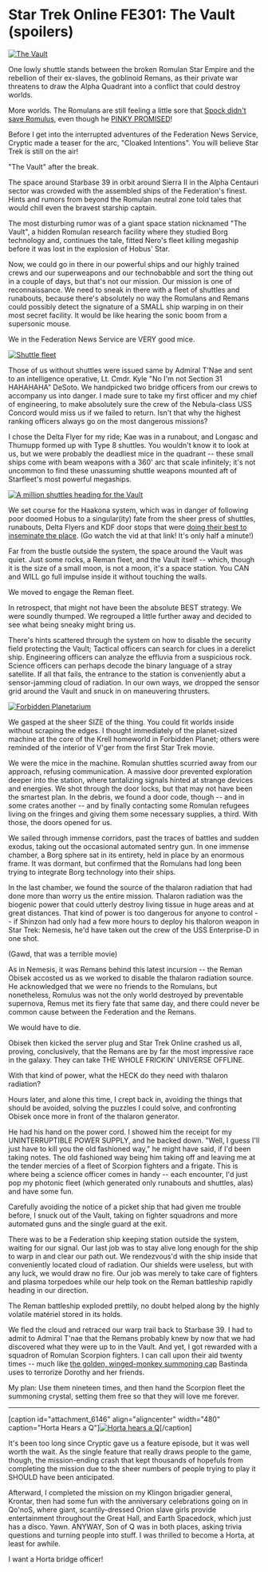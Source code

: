 # Star Trek Online FE301: The Vault (spoilers)

[![](http://westkarana.com/wp-content/uploads/2011/02/GameClient-2011-02-05-14-16-08-15-480x270.jpg "The Vault")](http://westkarana.com/wp-content/uploads/2011/02/GameClient-2011-02-05-14-16-08-15.jpg)

One lowly shuttle stands between the broken Romulan Star Empire and the rebellion of their ex-slaves, the goblinoid Remans, as their private war threatens to draw the Alpha Quadrant into a conflict that could destroy worlds.

More worlds. The Romulans are still feeling a little sore that [Spock didn't save Romulus](http://structureddream.blogspot.com/2010/02/nice-special-effects-zoom-typical-of.html), even though he [PINKY PROMISED](http://en.wikipedia.org/wiki/Pinky_swear)!

Before I get into the interrupted adventures of the Federation News Service, Cryptic made a teaser for the arc, "Cloaked Intentions". You will believe Star Trek is still on the air!



"The Vault" after the break.


The space around Starbase 39 in orbit around Sierra II in the Alpha Centauri sector was crowded with the assembled ships of the Federation's finest. Hints and rumors from beyond the Romulan neutral zone told tales that would chill even the bravest starship captain.

The most disturbing rumor was of a giant space station nicknamed "The Vault", a hidden Romulan research facility where they studied Borg technology and, continues the tale, fitted Nero's fleet killing megaship before it was lost in the explosion of Hobus' Star.

Now, we could go in there in our powerful ships and our highly trained crews and our superweapons and our technobabble and sort the thing out in a couple of days, but that's not our mission. Our mission is one of reconnaissance. We need to sneak in there with a fleet of shuttles and runabouts, because there's absolutely no way the Romulans and Remans could possibly detect the signature of a SMALL ship warping in on their most secret facility. It would be like hearing the sonic boom from a supersonic mouse.

We in the Federation News Service are VERY good mice.

[![](http://westkarana.com/wp-content/uploads/2011/02/GameClient-2011-02-05-14-10-52-63-480x384.jpg "Shuttle fleet")](http://westkarana.com/wp-content/uploads/2011/02/GameClient-2011-02-05-14-10-52-63.jpg)

Those of us without shuttles were issued same by Admiral T'Nae and sent to an intelligence operative, Lt. Cmdr. Kyle "No I'm not Section 31 HAHAHAHA" DeSoto. We handpicked two bridge officers from our crews to accompany us into danger. I made sure to take my first officer and my chief of engineering, to make absolutely sure the crew of the Nebula-class USS Concord would miss us if we failed to return. Isn't that why the highest ranking officers always go on the most dangerous missions?

I chose the Delta Flyer for my ride; Kae was in a runabout, and Longasc and Thumupp formed up with Type 8 shuttles. You wouldn't know it to look at us, but we were probably the deadliest mice in the quadrant -- these small ships come with beam weapons with a 360' arc that scale infinitely; it's not uncommon to find these unassuming shuttle weapons mounted aft of Starfleet's most powerful megaships.

[![](http://westkarana.com/wp-content/uploads/2011/02/GameClient-2011-02-05-14-50-33-32-480x384.jpg "A million shuttles heading for the Vault")](http://westkarana.com/wp-content/uploads/2011/02/GameClient-2011-02-05-14-50-33-32.jpg)

We set course for the Haakona system, which was in danger of following poor doomed Hobus to a singular(ity) fate from the sheer press of shuttles, runabouts, Delta Flyers and KDF door stops that were [doing their best to inseminate the place](http://www.youtube.com/watch?v=TDW28qWBhzc). (Go watch the vid at that link! It's only half a minute!)

Far from the bustle outside the system, the space around the Vault was quiet. Just some rocks, a Reman fleet, and the Vault itself -- which, though it is the size of a small moon, is not a moon, it's a space station. You CAN and WILL go full impulse inside it without touching the walls. 

We moved to engage the Reman fleet.

In retrospect, that might not have been the absolute BEST strategy. We were soundly thumped. We regrouped a little further away and decided to see what being sneaky might bring us.

There's hints scattered through the system on how to disable the security field protecting the Vault; Tactical officers can search for clues in a derelict ship. Engineering officers can analyze the effluvia from a suspicious rock. Science officers can perhaps decode the binary language of a stray satellite. If all that fails, the entrance to the station is conveniently abut a sensor-jamming cloud of radiation. In our own ways, we dropped the sensor grid around the Vault and snuck in on maneuvering thrusters.

[![](http://westkarana.com/wp-content/uploads/2011/02/GameClient-2011-02-05-14-31-22-62-480x384.jpg "Forbidden Planetarium")](http://westkarana.com/wp-content/uploads/2011/02/GameClient-2011-02-05-14-31-22-62.jpg)

We gasped at the sheer SIZE of the thing. You could fit worlds inside without scraping the edges. I thought immediately of the planet-sized machine at the core of the Krell homeworld in Forbidden Planet; others were reminded of the interior of V'ger from the first Star Trek movie.

We were the mice in the machine. Romulan shuttles scurried away from our approach, refusing communication. A massive door prevented exploration deeper into the station, where tantalizing signals hinted at strange devices and energies. We shot through the door locks, but that may not have been the smartest plan. In the debris, we found a door code, though -- and in some crates another -- and by finally contacting some Romulan refugees living on the fringes and giving them some necessary supplies, a third. With those, the doors opened for us.

We sailed through immense corridors, past the traces of battles and sudden exodus, taking out the occasional automated sentry gun. In one immense chamber, a Borg sphere sat in its entirety, held in place by an enormous frame. It was dormant, but confirmed that the Romulans had long been trying to integrate Borg technology into their ships.

In the last chamber, we found the source of the thalaron radiation that had done more than worry us the entire mission. Thalaron radiation was the biogenic power that could utterly destroy living tissue in huge areas and at great distances. That kind of power is too dangerous for anyone to control -- if Shinzon had only had a few more hours to deploy his thaloron weapon in Star Trek: Nemesis, he'd have taken out the crew of the USS Enterprise-D in one shot.

(Gawd, that was a terrible movie)

As in Nemesis, it was Remans behind this latest incursion -- the Reman Obisek accosted us as we worked to disable the thalaron radiation source. He acknowledged that we were no friends to the Romulans, but nonetheless, Romulus was not the only world destroyed by preventable supernova, Remus met its fiery fate that same day, and there could never be common cause between the Federation and the Remans.

We would have to die.

Obisek then kicked the server plug and Star Trek Online crashed us all, proving, conclusively, that the Remans are by far the most impressive race in the galaxy. They can take THE WHOLE FRICKIN' UNIVERSE OFFLINE.

With that kind of power, what the HECK do they need with thalaron radiation?

Hours later, and alone this time, I crept back in, avoiding the things that should be avoided, solving the puzzles I could solve, and confronting Obisek once more in front of the thalaron generator.

He had his hand on the power cord. I showed him the receipt for my UNINTERRUPTIBLE POWER SUPPLY, and he backed down. "Well, I guess I'll just have to kill you the old fashioned way," he might have said, if I'd been taking notes. The old fashioned way being him taking off and leaving me at the tender mercies of a fleet of Scorpion fighters and a frigate. This is where being a science officer comes in handy -- each encounter, I'd just pop my photonic fleet (which generated only runabouts and shuttles, alas) and have some fun.

Carefully avoiding the notice of a picket ship that had given me trouble before, I snuck out of the Vault, taking on fighter squadrons and more automated guns and the single guard at the exit.

There was to be a Federation ship keeping station outside the system, waiting for our signal. Our last job was to stay alive long enough for the ship to warp in and clear our path out. We rendezvous'd with the ship inside that conveniently located cloud of radiation. Our shields were useless, but with any luck, we would draw no fire. Our job was merely to take care of fighters and plasma torpedoes while our help took on the Reman battleship rapidly heading in our direction.

The Reman battleship exploded prettily, no doubt helped along by the highly volatile matériel stored in its holds.

We fled the cloud and retraced our warp trail back to Starbase 39. I had to admit to Admiral T'nae that the Remans probably knew by now that we had discovered what they were up to in the Vault. And yet, I got rewarded with a squadron of Romulan Scorpion fighters. I can call upon their aid twenty times -- much like [the golden, winged-monkey summoning cap](http://oz.wikia.com/wiki/Golden_Cap) Bastinda uses to terrorize Dorothy and her friends.

My plan: Use them nineteen times, and then hand the Scorpion fleet the summoning crystal, setting them free so that they will love me forever.

---

[caption id="attachment\_6146" align="aligncenter" width="480" caption="Horta Hears a Q"][![](http://westkarana.com/wp-content/uploads/2011/02/GameClient-2011-02-05-22-47-25-72-480x384.jpg "Horta hears a Q")](http://westkarana.com/wp-content/uploads/2011/02/GameClient-2011-02-05-22-47-25-72.jpg)[/caption]


It's been too long since Cryptic gave us a feature episode, but it was well worth the wait. As the single feature that really draws people to the game, though, the mission-ending crash that kept thousands of hopefuls from completing the mission due to the sheer numbers of people trying to play it SHOULD have been anticipated.

Afterward, I completed the mission on my Klingon brigadier general, Krontar, then had some fun with the anniversary celebrations going on in Qo'noS, where giant, scantily-dressed Orion slave girls provide entertainment throughout the Great Hall, and Earth Spacedock, which just has a disco. Yawn. ANYWAY, Son of Q was in both places, asking trivia questions and turning people into stuff. I was thrilled to become a Horta, at least for awhile.

I want a Horta bridge officer!
